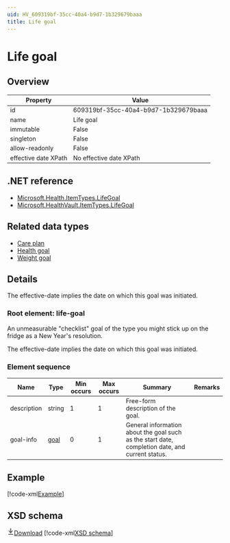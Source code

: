 ```yaml
---
uid: HV_609319bf-35cc-40a4-b9d7-1b329679baaa
title: Life goal
---
```


# Life goal

## Overview

Property|Value
---|---
id|609319bf-35cc-40a4-b9d7-1b329679baaa
name|Life goal
immutable|False
singleton|False
allow-readonly|False
effective date XPath|No effective date XPath

## .NET reference
- [Microsoft.Health.ItemTypes.LifeGoal](https://docs.microsoft.com/dotnet/api/microsoft.health.itemtypes.lifegoal)
- [Microsoft.HealthVault.ItemTypes.LifeGoal](https://docs.microsoft.com/dotnet/api/microsoft.healthvault.itemtypes.lifegoal)

## Related data types

- [Care plan](xref:HV_415c95e0-0533-4d9c-ac73-91dc5031186c)
- [Health goal](xref:HV_dad8bb47-9ad0-4f09-a020-0ff051d1d0f7)
- [Weight goal](xref:HV_b7925180-d69e-48fa-ae1d-cb3748ca170e)

## Details
The effective-date implies the date on which this goal was initiated.

<a name='life-goal'></a>

### Root element: life-goal

An unmeasurable "checklist" goal of the type you might stick up on the fridge as a New Year's resolution.

The effective-date implies the date on which this goal was initiated.

### Element sequence

Name|Type|Min occurs|Max occurs|Summary|Remarks
---|---|---|---|---|---
description|string|1|1|Free-form description of the goal.|
goal-info|[goal](xref:HV_3e730686-781f-4616-aa0d-817bba8eb141#goal)|0|1|General information about the goal such as the start date, completion date, and current status.|

## Example
[!code-xml[Example](../sample-xml/609319bf-35cc-40a4-b9d7-1b329679baaa.xml)]

## XSD schema
[![Download](/healthvault/images/download.png)Download](../xsd/life-goal.xsd)
[!code-xml[XSD schema](../xsd/life-goal.xsd)]
